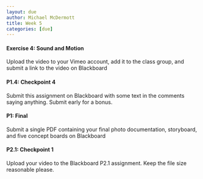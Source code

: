 ```yaml
---
layout: due
author: Michael McDermott
title: Week 5
categories: [due]
---
```

#### Exercise 4: Sound and Motion

Upload the video to your Vimeo account, add it to the class group, and submit a link to the video on Blackboard

#### P1.4: Checkpoint 4

Submit this assignment on Blackboard with some text in the comments saying anything. Submit early for a bonus.

#### P1: Final

Submit a single PDF containing your final photo documentation, storyboard, and five concept boards on Blackboard

#### P2.1: Checkpoint 1

Upload your video to the Blackboard P2.1 assignment. Keep the file size reasonable please.
